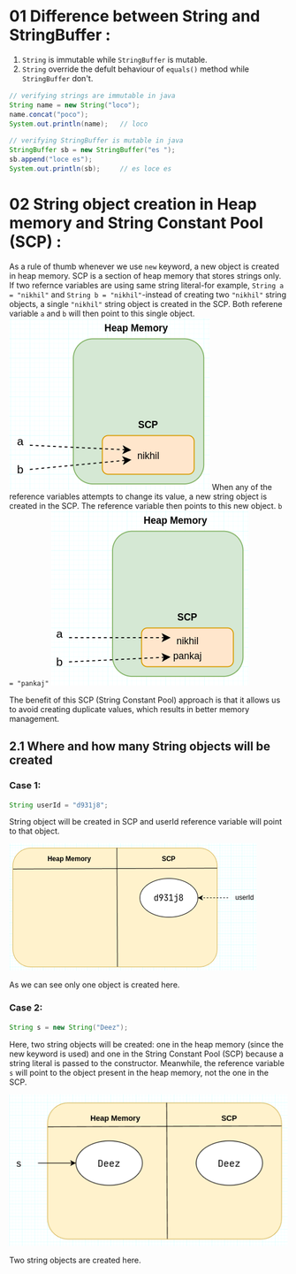 # 01 Difference between String and StringBuffer :
1. `String` is immutable while `StringBuffer` is mutable.
2. `String` override the defult behaviour of `equals()` method while `StringBuffer` don't.

```java
// verifying strings are immutable in java
String name = new String("loco");
name.concat("poco");
System.out.println(name);   // loco
```
```java
// verifying StringBuffer is mutable in java
StringBuffer sb = new StringBuffer("es ");
sb.append("loce es");
System.out.println(sb);     // es loce es
```

# 02 String object creation in Heap memory and String Constant Pool (SCP) :
As a rule of thumb whenever we use `new` keyword, a new object is created in heap memory. SCP is a section of heap memory that stores strings only. If two refernce variables are using same string literal-for example, `String a = "nikhil"` and `String b = "nikhil"`-instead of creating two `"nikhil"` string objects, a single `"nikhil"` string object is created in the SCP. Both referene variable `a` and `b` will then point to this single object.   
![Alt](./images/heap_vs_scp.png)
When any of the reference variables attempts to change its value, a new string object is created in the SCP. The reference variable then points to this new object.
`b = "pankaj"`
![Alt](./images/heap_vs_SCP.png)

The benefit of this SCP (String Constant Pool) approach is that it allows us to avoid creating duplicate values, which results in better memory management.

## 2.1 Where and how many String objects will be created 
### Case 1:
```java
String userId = "d931j8";
```
String object will be created in SCP and userId reference variable will point to that object.

![Alt](./images/1.png)

As we can see only one object is created here. 

### Case 2: 
```java
String s = new String("Deez");
```
Here, two string objects will be created: one in the heap memory (since the new keyword is used) and one in the String Constant Pool (SCP) because a string literal is passed to the constructor. Meanwhile, the reference variable `s` will point to the object present in the heap memory, not the one in the SCP.

![Alt](./images/2.png)

Two string objects are created here.